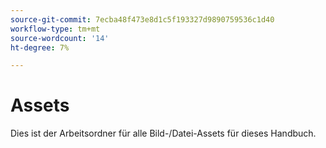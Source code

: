 ```yaml
---
source-git-commit: 7ecba48f473e8d1c5f193327d9890759536c1d40
workflow-type: tm+mt
source-wordcount: '14'
ht-degree: 7%

---
```

# Assets

Dies ist der Arbeitsordner für alle Bild-/Datei-Assets für dieses Handbuch.
